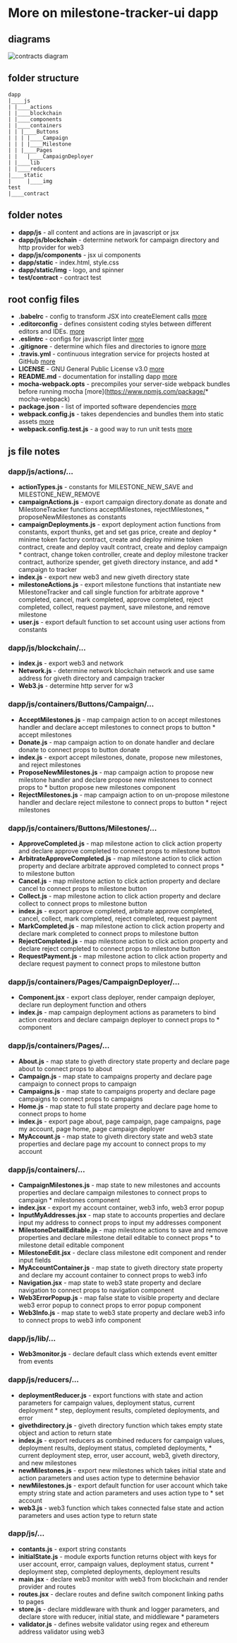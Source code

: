 # More on milestone-tracker-ui dapp

## diagrams
![contracts diagram](contracts_diagram.png?raw=true)
## folder structure
  ```
  dapp
  |____js
  | |____actions
  | |____blockchain
  | |____components
  | |____containers
  | | |____Buttons
  | | | |____Campaign
  | | | |____Milestone
  | | |____Pages
  | |   |____CampaignDeployer
  | |____lib
  | |____reducers
  |____static
  |     |____img
  test
  |____contract
  ```

## folder notes
* **dapp/js** - all content and actions are in javascript or jsx  
* **dapp/js/blockchain** - determine network for campaign directory and http provider for web3  
* **dapp/js/components** - jsx ui components  
* **dapp/static** - index.html, style.css  
* **dapp/static/img** - logo, and spinner  
* **test/contract** - contract test  

## root config files
* **.babelrc** - config to transform JSX into createElement calls [more](https://babeljs.io/docs/plugins/preset-react/)  
* **.editorconfig** - defines consistent coding styles between different editors and IDEs. [more](http://editorconfig.org/)  
* **.eslintrc** - configs for javascript linter [more](http://eslint.org/docs/user-guide/configuring)  
* **.gitignore** -  determine which files and directories to ignore [more](https://help.github.com/articles/ignoring-files/)  
* **.travis.yml** - continuous integration service for projects hosted at GitHub [more](https://docs.travis-ci.com/user/getting-started/)  
* **LICENSE** - GNU General Public License v3.0 [more](https://www.gnu.org/licenses/gpl-3.0.en.html)  
* **README.md** - documentation for installing dapp [more](https://help.github.com/categories/writing-on-github/)  
* **mocha-webpack.opts** - precompiles your server-side webpack bundles before running mocha [more](https://www.npmjs.com/package/* mocha-webpack)  
* **package.json** - list of imported software dependencies [more](https://docs.npmjs.com/files/package.json)  
* **webpack.config.js** -  takes dependencies and bundles them into static assets [more](https://webpack.github.io/docs/what-is-webpack.html)  
* **webpack.config.test.js** - a good way to run unit tests [more](https://blog.threatstack.com/unit-testing-with-webpack-mocha)  


## js file notes
### dapp/js/actions/...
* **actionTypes.js** - constants for MILESTONE_NEW_SAVE and MILESTONE_NEW_REMOVE  
* **campaignActions.js** - export campaign directory.donate as donate and MilestoneTracker functions acceptMilestones, rejectMilestones, * proposeNewMilestones as constants    
* **campaignDeployments.js** - export deployment action functions from constants, export thunks, get and set gas price, create and deploy * minime token factory contract, create and deploy minime token contract, create and deploy vault contract,  create and deploy campaign * contract, change token controller, create and deploy milestone tracker contract, authorize spender, get giveth directory instance, and add * campaign to tracker  
* **index.js** - export new web3 and new giveth directory state  
* **milestoneActions.js** - export milestone functions that instantiate new MilestoneTracker and call single function for arbitrate approve * completed, cancel, mark completed, approve completed, reject completed, collect, request payment, save milestone, and remove milestone  
* **user.js** - export default function to set account using user actions from constants  

### dapp/js/blockchain/...
* **index.js** - export web3 and network  
* **Network.js** - determine network blockchain network and use same address for giveth directory and campaign tracker  
* **Web3.js** - determine http server for w3

### dapp/js/containers/Buttons/Campaign/...
* **AcceptMilestones.js** - map campaign action to on accept milestones handler and declare accept milestones to connect props to button * accept milestones  
* **Donate.js** - map campaign action to on donate handler and declare donate to connect props to button donate  
* **index.js** - export accept milestones, donate, propose new milestones, and reject milestones  
* **ProposeNewMilestones.js** - map campaign action to propose new milestone handler and declare propose new milestones to connect props to * button propose new milestones component  
* **RejectMilestones.js** - map campaign action to on un-propose milestone handler and declare reject milestone to connect props to button * reject milestones  

### dapp/js/containers/Buttons/Milestones/...
* **ApproveCompleted.js** - map milestone action to click action property and declare approve completed to connect props to milestone button  
* **ArbitrateApproveCompleted.js** - map milestone action to click action property and declare arbitrate approved completed to connect props * to milestone button  
* **Cancel.js** - map milestone action to click action property and declare cancel to connect props to milestone button  
* **Collect.js** - map milestone action to click action property and declare collect to connect props to milestone button  
* **index.js** - export approve completed, arbitrate approve completed, cancel, collect, mark completed, reject completed, request payment  
* **MarkCompleted.js** - map milestone action to click action property and declare mark completed to connect props to milestone button  
* **RejectCompleted.js** - map milestone action to click action property and declare reject completed to connect props to milestone button  
* **RequestPayment.js** - map milestone action to click action property and declare request payment to connect props to milestone button  

### dapp/js/containers/Pages/CampaignDeployer/...
* **Component.jsx** - export class deployer, render campaign deployer, declare run deployment function and others  
* **index.js** - map campaign deployment actions as parameters to bind action creators and declare campaign deployer to connect props to * component  

### dapp/js/containers/Pages/...
* **About.js** - map state to giveth directory state property and declare page about to connect props to about   
* **Campaign.js** - map state to campaigns property and declare page campaign to connect props to campaign   
* **Campaigns.js** - map state to campaigns property and declare page campaigns to connect props to campaigns  
* **Home.js** - map state to full state property and declare page home to connect props to home  
* **index.js** - export page about, page campaign, page campaigns, page my account, page home, page campaign deployer  
* **MyAccount.js** - map state to giveth directory state and web3 state properties and declare page my account to connect props to my account  

### dapp/js/containers/...
* **CampaignMilestones.js** - map state to new milestones and accounts properties and declare campaign milestones to connect props to campaign * milestones component  
* **index.jsx** - export my account container, web3 info, web3 error popup  
* **InputMyAddresses.jsx** - map state to accounts properties and declare input my address to connect props to input my addresses component  
* **MilestoneDetailEditable.js** - map milestone actions to save and remove properties and declare milestone detail editable to connect props * to milestone detail editable component  
* **MilestoneEdit.jsx** - declare class milestone edit component and render input fields  
* **MyAccountContainer.js** - map state to giveth directory state property and declare my account container to connect props to web3 info  
* **Navigation.jsx** - map state to web3 state property and declare navigation to connect props to navigation component  
* **Web3ErrorPopup.js** - map false state to visible property and declare web3 error popup to connect props to error popup component  
* **Web3Info.js** - map state to web3 state property and declare web3 info to connect props to web3 info component  

### dapp/js/lib/...
* **Web3monitor.js** - declare default class which extends event emitter from events  

### dapp/js/reducers/...
* **deploymentReducer.js** - export functions with state and action parameters for campaign values, deployment status, current deployment * step, deployment results, completed deployments, and error  
* **givethdirectory.js** - giveth directory function which takes empty state object and action to return state  
* **index.js** - export reducers as combined reducers for campaign values, deployment results, deployment status, completed deployments, * current deployment step, error, user account, web3, giveth directory, and new milestones  
* **newMilestones.js** - export new milestones which takes initial state and action parameters and uses action type to determine behavior  
* **newMilestones.js** - export default function for user account which take empty string state and action parameters and uses action type to * set account  
* **web3.js** - web3 function which takes connected false state and action parameters and uses action type to return state  

### dapp/js/...
* **contants.js** - export string constants  
* **initialState.js** - module exports function returns object with keys for user account, error, campaign values, deployment status, current * deployment step, completed deployments, deployment results  
* **main.jsx** - declare web3 monitor with web3 from blockchain and render provider and routes  
* **routes.jsx** - declare routes and define switch component linking paths to pages  
* **store.js** - declare middleware with thunk and logger parameters, and declare store with reducer, initial state, and middleware * parameters  
* **validator.js** - defines website validator using regex and ethereum address validator using web3
